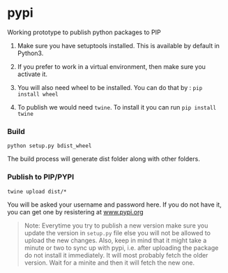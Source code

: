 # pypi
Working prototype to publish python packages to PIP

1. Make sure you have setuptools installed. This is available by default in Python3.

2. If you prefer to work in a virtual environment, then make sure you activate it.

3. You will also need wheel to be installed. You can do that by : `pip install wheel`

4. To publish we would need `twine`. To install it you can run `pip install twine`


### Build

```
python setup.py bdist_wheel
```

The build process will generate dist folder along with other folders.

### Publish to PIP/PYPI

```
twine upload dist/*
```

You will be asked your username and password here. If you do not have it, you can get one by resistering at www.pypi.org

> Note: Everytime you try to publish a new version make sure you update the version in `setup.py` file else you will not be allowed to upload the new changes.
> Also, keep in mind that it might take a minute or two to sync up with pypi, i.e. after uploading the package do not install it immediately. It will most probably fetch the older version. Wait for a minite and then it will fetch the new one.
